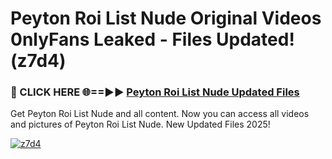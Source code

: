 # Peyton Roi List Nude Original Videos 0nlyFans Leaked - Files Updated! (z7d4)

<h3>🔴 CLICK HERE 🌐==►► <a href="https://tinyurl.com/5h6xmrr3" rel="nofollow">Peyton Roi List Nude Updated Files</a></h3>

Get Peyton Roi List Nude and all content. Now you can access all videos and pictures of Peyton Roi List Nude. New Updated Files 2025!

[![z7d4](https://i.imgur.com/KVD873Z.gif)](https://tinyurl.com/5h6xmrr3)
